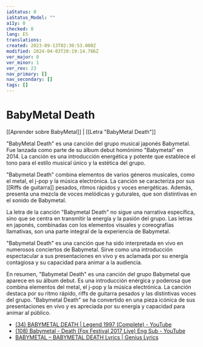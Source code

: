 ```yaml
---
iaStatus: 0
iaStatus_Model: ""
a11y: 0
checked: 0
lang: ES
translations: 
created: 2023-09-13T02:30:53.000Z
modified: 2024-04-03T20:19:14.786Z
ver_major: 0
ver_minor: 1
ver_rev: 23
nav_primary: []
nav_secondary: []
tags: []
---
```

# BabyMetal Death

[[Aprender sobre BabyMetal]] | [[Letra "BabyMetal Death"]]

"BabyMetal Death" es una canción del grupo musical japonés Babymetal. Fue lanzada como parte de su álbum debut homónimo "Babymetal" en 2014. La canción es una introducción energética y potente que establece el tono para el estilo musical único y la estética del grupo.

"Babymetal Death" combina elementos de varios géneros musicales, como el metal, el j-pop y la música electrónica. La canción se caracteriza por sus [[Riffs de guitarra]] pesados, ritmos rápidos y voces energéticas. Además, presenta una mezcla de voces melódicas y guturales, que son distintivas en el sonido de Babymetal.

La letra de la canción "Babymetal Death" no sigue una narrativa específica, sino que se centra en transmitir la energía y la pasión del grupo. Las letras en japonés, combinadas con los elementos visuales y coreografías llamativas, son una parte integral de la experiencia de Babymetal.

"Babymetal Death" es una canción que ha sido interpretada en vivo en numerosos conciertos de Babymetal. Sirve como una introducción espectacular a sus presentaciones en vivo y es aclamada por su energía contagiosa y su capacidad para animar a la audiencia.

En resumen, "Babymetal Death" es una canción del grupo Babymetal que aparece en su álbum debut. Es una introducción enérgica y poderosa que combina elementos del metal, el j-pop y la música electrónica. La canción destaca por su ritmo rápido, riffs de guitarra pesados y las distintivas voces del grupo. "Babymetal Death" se ha convertido en una pieza icónica de sus presentaciones en vivo y es apreciada por su energía y capacidad para animar al público.

* [(34) BABYMETAL DEATH | Legend 1997 (Complete) - YouTube](https://www.youtube.com/watch?v=jRc9dbgiBPI&ab_channel=GuilhermeCait)
* [(108) Babymetal - Death (Fox Festival 2017 Live) Eng Sub - YouTube](https://www.youtube.com/watch?v=5MJOKJwkbfY&ab_channel=ForTheFoxGod)
* [BABYMETAL – BABYMETAL DEATH Lyrics | Genius Lyrics](https://genius.com/Babymetal-babymetal-death-lyrics)

